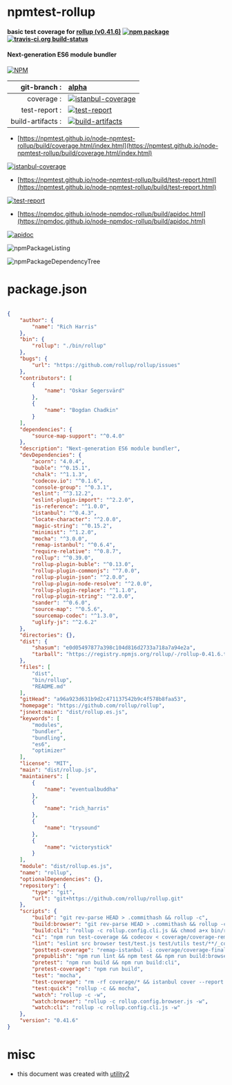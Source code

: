 # npmtest-rollup

#### basic test coverage for  [rollup (v0.41.6)](https://github.com/rollup/rollup)  [![npm package](https://img.shields.io/npm/v/npmtest-rollup.svg?style=flat-square)](https://www.npmjs.org/package/npmtest-rollup) [![travis-ci.org build-status](https://api.travis-ci.org/npmtest/node-npmtest-rollup.svg)](https://travis-ci.org/npmtest/node-npmtest-rollup)

#### Next-generation ES6 module bundler

[![NPM](https://nodei.co/npm/rollup.png?downloads=true&downloadRank=true&stars=true)](https://www.npmjs.com/package/rollup)

| git-branch : | [alpha](https://github.com/npmtest/node-npmtest-rollup/tree/alpha)|
|--:|:--|
| coverage : | [![istanbul-coverage](https://npmtest.github.io/node-npmtest-rollup/build/coverage.badge.svg)](https://npmtest.github.io/node-npmtest-rollup/build/coverage.html/index.html)|
| test-report : | [![test-report](https://npmtest.github.io/node-npmtest-rollup/build/test-report.badge.svg)](https://npmtest.github.io/node-npmtest-rollup/build/test-report.html)|
| build-artifacts : | [![build-artifacts](https://npmtest.github.io/node-npmtest-rollup/glyphicons_144_folder_open.png)](https://github.com/npmtest/node-npmtest-rollup/tree/gh-pages/build)|

- [https://npmtest.github.io/node-npmtest-rollup/build/coverage.html/index.html](https://npmtest.github.io/node-npmtest-rollup/build/coverage.html/index.html)

[![istanbul-coverage](https://npmtest.github.io/node-npmtest-rollup/build/screenCapture.buildCi.browser.%252Ftmp%252Fbuild%252Fcoverage.lib.html.png)](https://npmtest.github.io/node-npmtest-rollup/build/coverage.html/index.html)

- [https://npmtest.github.io/node-npmtest-rollup/build/test-report.html](https://npmtest.github.io/node-npmtest-rollup/build/test-report.html)

[![test-report](https://npmtest.github.io/node-npmtest-rollup/build/screenCapture.buildCi.browser.%252Ftmp%252Fbuild%252Ftest-report.html.png)](https://npmtest.github.io/node-npmtest-rollup/build/test-report.html)

- [https://npmdoc.github.io/node-npmdoc-rollup/build/apidoc.html](https://npmdoc.github.io/node-npmdoc-rollup/build/apidoc.html)

[![apidoc](https://npmdoc.github.io/node-npmdoc-rollup/build/screenCapture.buildCi.browser.%252Ftmp%252Fbuild%252Fapidoc.html.png)](https://npmdoc.github.io/node-npmdoc-rollup/build/apidoc.html)

![npmPackageListing](https://npmtest.github.io/node-npmtest-rollup/build/screenCapture.npmPackageListing.svg)

![npmPackageDependencyTree](https://npmtest.github.io/node-npmtest-rollup/build/screenCapture.npmPackageDependencyTree.svg)



# package.json

```json

{
    "author": {
        "name": "Rich Harris"
    },
    "bin": {
        "rollup": "./bin/rollup"
    },
    "bugs": {
        "url": "https://github.com/rollup/rollup/issues"
    },
    "contributors": [
        {
            "name": "Oskar Segersvärd"
        },
        {
            "name": "Bogdan Chadkin"
        }
    ],
    "dependencies": {
        "source-map-support": "^0.4.0"
    },
    "description": "Next-generation ES6 module bundler",
    "devDependencies": {
        "acorn": "4.0.4",
        "buble": "^0.15.1",
        "chalk": "^1.1.3",
        "codecov.io": "^0.1.6",
        "console-group": "^0.3.1",
        "eslint": "^3.12.2",
        "eslint-plugin-import": "^2.2.0",
        "is-reference": "^1.0.0",
        "istanbul": "^0.4.3",
        "locate-character": "^2.0.0",
        "magic-string": "^0.15.2",
        "minimist": "^1.2.0",
        "mocha": "^3.0.0",
        "remap-istanbul": "^0.6.4",
        "require-relative": "^0.8.7",
        "rollup": "^0.39.0",
        "rollup-plugin-buble": "^0.13.0",
        "rollup-plugin-commonjs": "^7.0.0",
        "rollup-plugin-json": "^2.0.0",
        "rollup-plugin-node-resolve": "^2.0.0",
        "rollup-plugin-replace": "^1.1.0",
        "rollup-plugin-string": "^2.0.0",
        "sander": "^0.6.0",
        "source-map": "^0.5.6",
        "sourcemap-codec": "^1.3.0",
        "uglify-js": "^2.6.2"
    },
    "directories": {},
    "dist": {
        "shasum": "e0d05497877a398c104d816d2733a718a7a94e2a",
        "tarball": "https://registry.npmjs.org/rollup/-/rollup-0.41.6.tgz"
    },
    "files": [
        "dist",
        "bin/rollup",
        "README.md"
    ],
    "gitHead": "a96a923d631b9d2c471137542b9c4f578b8faa53",
    "homepage": "https://github.com/rollup/rollup",
    "jsnext:main": "dist/rollup.es.js",
    "keywords": [
        "modules",
        "bundler",
        "bundling",
        "es6",
        "optimizer"
    ],
    "license": "MIT",
    "main": "dist/rollup.js",
    "maintainers": [
        {
            "name": "eventualbuddha"
        },
        {
            "name": "rich_harris"
        },
        {
            "name": "trysound"
        },
        {
            "name": "victorystick"
        }
    ],
    "module": "dist/rollup.es.js",
    "name": "rollup",
    "optionalDependencies": {},
    "repository": {
        "type": "git",
        "url": "git+https://github.com/rollup/rollup.git"
    },
    "scripts": {
        "build": "git rev-parse HEAD > .commithash && rollup -c",
        "build:browser": "git rev-parse HEAD > .commithash && rollup -c rollup.config.browser.js",
        "build:cli": "rollup -c rollup.config.cli.js && chmod a+x bin/rollup",
        "ci": "npm run test-coverage && codecov < coverage/coverage-remapped.lcov",
        "lint": "eslint src browser test/test.js test/utils test/**/_config.js",
        "posttest-coverage": "remap-istanbul -i coverage/coverage-final.json -o coverage/coverage-remapped.json -b dist && remap-istanbul -i coverage/coverage-final.json -o coverage/coverage-remapped.lcov -t lcovonly -b dist && remap-istanbul -i coverage/coverage-final.json -o coverage/coverage-remapped -t html -b dist",
        "prepublish": "npm run lint && npm test && npm run build:browser",
        "pretest": "npm run build && npm run build:cli",
        "pretest-coverage": "npm run build",
        "test": "mocha",
        "test-coverage": "rm -rf coverage/* && istanbul cover --report json node_modules/.bin/_mocha -- -u exports -R spec test/test.js",
        "test:quick": "rollup -c && mocha",
        "watch": "rollup -c -w",
        "watch:browser": "rollup -c rollup.config.browser.js -w",
        "watch:cli": "rollup -c rollup.config.cli.js -w"
    },
    "version": "0.41.6"
}
```



# misc
- this document was created with [utility2](https://github.com/kaizhu256/node-utility2)
